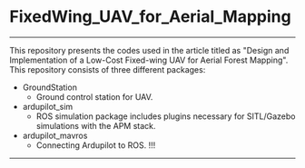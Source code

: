 #  FixedWing_UAV_for_Aerial_Mapping
---

This repository presents the codes used in the article titled as "Design and Implementation of a Low-Cost Fixed-wing UAV for Aerial Forest Mapping".
This repository consists of three different packages:

* GroundStation
    * Ground control station for UAV.
* ardupilot_sim
    *  ROS simulation package includes plugins necessary for SITL/Gazebo simulations with the APM stack.
* ardupilot_mavros
    * Connecting Ardupilot to ROS. !!!
----
